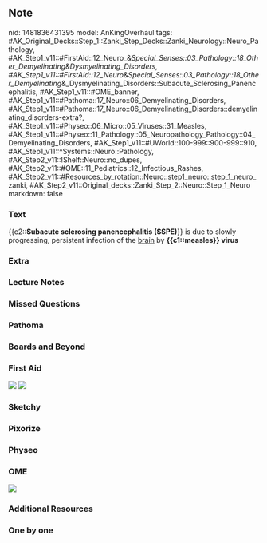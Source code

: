 ## Note
nid: 1481836431395
model: AnKingOverhaul
tags: #AK_Original_Decks::Step_1::Zanki_Step_Decks::Zanki_Neurology::Neuro_Pathology, #AK_Step1_v11::#FirstAid::12_Neuro_&_Special_Senses::03_Pathology::18_Other_Demyelinating_&_Dysmyelinating_Disorders, #AK_Step1_v11::#FirstAid::12_Neuro_&_Special_Senses::03_Pathology::18_Other_Demyelinating_&_Dysmyelinating_Disorders::Subacute_Sclerosing_Panencephalitis, #AK_Step1_v11::#OME_banner, #AK_Step1_v11::#Pathoma::17_Neuro::06_Demyelinating_Disorders, #AK_Step1_v11::#Pathoma::17_Neuro::06_Demyelinating_Disorders::demyelinating_disorders-extra?, #AK_Step1_v11::#Physeo::06_Micro::05_Viruses::31_Measles, #AK_Step1_v11::#Physeo::11_Pathology::05_Neuropathology_Pathology::04_Demyelinating_Disorders, #AK_Step1_v11::#UWorld::100-999::900-999::910, #AK_Step1_v11::^Systems::Neuro::Pathology, #AK_Step2_v11::!Shelf::Neuro::no_dupes, #AK_Step2_v11::#OME::11_Pediatrics::12_Infectious_Rashes, #AK_Step2_v11::#Resources_by_rotation::Neuro::step1_neuro::step_1_neuro_zanki, #AK_Step2_v11::Original_decks::Zanki_Step_2::Neuro::Step_1_Neuro
markdown: false

### Text
<p dir="ltr" style="margin-top: 0pt; margin-bottom: 0pt;">
<span style=
"background-color: (255, 255, 255);vertical-align: baseline">{{c2::<b>Subacute
sclerosing panencephalitis (SSPE)</b>}}</span> <span style=
"background-color: (255, 255, 255); vertical-align: baseline;">is
due to slowly progressing, persistent infection of the</span>
<span style=
"background-color: (255, 255, 255); vertical-align: baseline;"><u>brain</u></span>
<span style=
"background-color: (255, 255, 255); vertical-align: baseline;">by</span>
<span style=
"background-color: (255, 255, 255); vertical-align: baseline;"><b>{{c1::measles}}
virus</b></span>

### Extra


### Lecture Notes


### Missed Questions


### Pathoma


### Boards and Beyond


### First Aid
<img src="tmpvWTtAy.png"> <img src="tmpKCcQ2r.png">

### Sketchy


### Pixorize


### Physeo


### OME
<div class="ome-widget">
  <a href="https://onlinemeded.org?ref=anki"><img src=
  "_OME_AnkiFlashcards_General_3.png"></a>
</div>

### Additional Resources


### One by one

